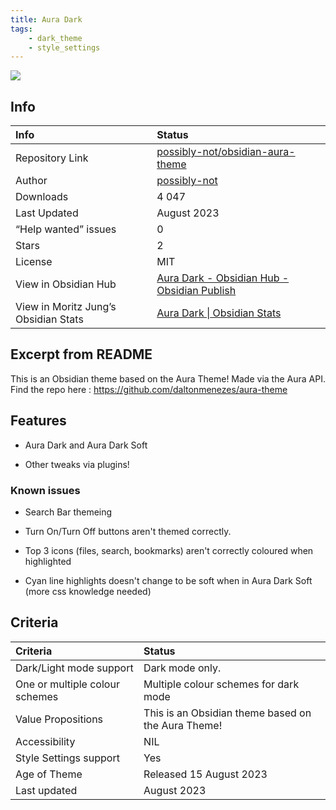 ```yaml
---
title: Aura Dark
tags:
    - dark_theme
    - style_settings
---
```


<img src="https://raw.githubusercontent.com/possibly-not/obsidian-aura-theme/refs/heads/main/img/aura_dark_diagonal_full.png">

## Info
| Info | Status |
| :--- | :--- |
| Repository Link | [possibly-not/obsidian-aura-theme](https://github.com/possibly-not/obsidian-aura-theme/)  |
| Author | [possibly-not](https://github.com/possibly-not)  |
| Downloads | 4 047 |
| Last Updated | August 2023 |
| “Help wanted” issues | 0 |
| Stars | 2 |
| License | MIT |
| View in Obsidian Hub | [Aura Dark \- Obsidian Hub \- Obsidian Publish](https://publish.obsidian.md/hub/02+-+Community+Expansions/02.05+All+Community+Expansions/Themes/Aura+Dark)  |
| View in Moritz Jung’s Obsidian Stats | [Aura Dark \| Obsidian Stats](https://www.moritzjung.dev/obsidian-stats/themes/aura-dark/)  |

## Excerpt from README
This is an Obsidian theme based on the Aura Theme! Made via the Aura API. Find the repo here : https://github.com/daltonmenezes/aura-theme

## Features
- Aura Dark and Aura Dark Soft

- Other tweaks via plugins!

### Known issues
- Search Bar themeing

- Turn On/Turn Off buttons aren't themed correctly.

- Top 3 icons (files, search, bookmarks) aren't correctly coloured when highlighted

- Cyan line highlights doesn't change to be soft when in Aura Dark Soft (more css knowledge needed)

## Criteria
| Criteria | Status | 
| :--- | :--- | 
| Dark/Light mode support | Dark mode only.  | 
| One or multiple colour schemes | Multiple colour schemes for dark mode | 
| Value Propositions | This is an Obsidian theme based on the Aura Theme! | 
| Accessibility | NIL | 
| Style Settings support | Yes | 
| Age of Theme | Released 15 August 2023 | 
| Last updated | August 2023 | 